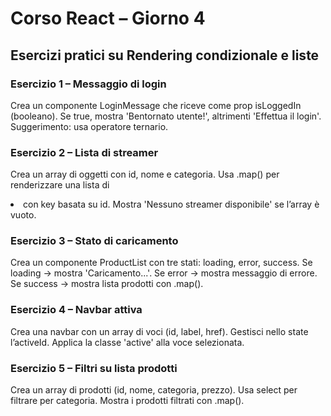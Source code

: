 # Corso React – Giorno 4

## Esercizi pratici su Rendering condizionale e liste

### Esercizio 1 – Messaggio di login

Crea un componente LoginMessage che riceve come prop isLoggedIn (booleano).
Se true, mostra 'Bentornato utente!', altrimenti 'Effettua il login'.
Suggerimento: usa operatore ternario.


### Esercizio 2 – Lista di streamer

Crea un array di oggetti con id, nome e categoria.
Usa .map() per renderizzare una lista di <li> con key basata su id.
Mostra 'Nessuno streamer disponibile' se l’array è vuoto.


### Esercizio 3 – Stato di caricamento

Crea un componente ProductList con tre stati: loading, error, success.
Se loading → mostra 'Caricamento...'.
Se error → mostra messaggio di errore.
Se success → mostra lista prodotti con .map().


### Esercizio 4 – Navbar attiva

Crea una navbar con un array di voci (id, label, href).
Gestisci nello state l’activeId.
Applica la classe 'active' alla voce selezionata.


### Esercizio 5 – Filtri su lista prodotti

Crea un array di prodotti (id, nome, categoria, prezzo).
Usa select per filtrare per categoria.
Mostra i prodotti filtrati con .map().
